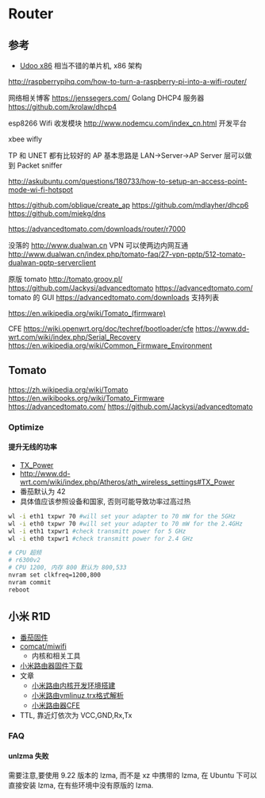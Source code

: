 # Router

## 参考
* [Udoo x86](http://www.udoo.org/udoo-x86/) 相当不错的单片机, x86 架构

http://raspberrypihq.com/how-to-turn-a-raspberry-pi-into-a-wifi-router/

网络相关博客
https://jenssegers.com/
Golang DHCP4 服务器
https://github.com/krolaw/dhcp4

esp8266 Wifi 收发模块 http://www.nodemcu.com/index_cn.html 开发平台

xbee
wifly

TP 和 UNET 都有比较好的 AP
基本思路是 LAN->Server->AP
Server 层可以做到 Packet sniffer

http://askubuntu.com/questions/180733/how-to-setup-an-access-point-mode-wi-fi-hotspot

https://github.com/oblique/create_ap
https://github.com/mdlayher/dhcp6
https://github.com/miekg/dns

https://advancedtomato.com/downloads/router/r7000

没落的 http://www.dualwan.cn
VPN 可以使两边内网互通
http://www.dualwan.cn/index.php/tomato-faq/27-vpn-pptp/512-tomato-dualwan-pptp-serverclient

原版 tomato http://tomato.groov.pl/
https://github.com/Jackysi/advancedtomato
https://advancedtomato.com/ tomato 的 GUI
https://advancedtomato.com/downloads 支持列表

https://en.wikipedia.org/wiki/Tomato_(firmware)


CFE
https://wiki.openwrt.org/doc/techref/bootloader/cfe
https://www.dd-wrt.com/wiki/index.php/Serial_Recovery
https://en.wikipedia.org/wiki/Common_Firmware_Environment

## Tomato
https://zh.wikipedia.org/wiki/Tomato
https://en.wikibooks.org/wiki/Tomato_Firmware
https://advancedtomato.com/
https://github.com/Jackysi/advancedtomato

### Optimize

#### 提升无线的功率
* [TX_Power](http://www.dd-wrt.com/wiki/index.php/Advanced_wireless_settings#TX_Power)
* http://www.dd-wrt.com/wiki/index.php/Atheros/ath_wireless_settings#TX_Power
* 番茄默认为 42
* 具体值应该参照设备和国家, 否则可能导致功率过高过热

```bash
wl -i eth1 txpwr 70 #will set your adapter to 70 mW for the 5GHz
wl -i eth0 txpwr 70 #will set your adapter to 70 mW for the 2.4GHz
wl -i eth1 txpwr1 #check transmitt power for 5 GHz
wl -i eth0 txpwr1 #check transmitt power for 2.4 GHz
```

```bash
# CPU 超频
# r6300v2
# CPU 1200, 内存 800 默认为 800,533
nvram set clkfreq=1200,800
nvram commit
reboot
```

## 小米 R1D

* [番茄固件](https://bitbucket.org/tsynik/tomato-arm/downloads/)
* [comcat/miwifi](https://github.com/comcat/miwifi)
  * 内核和相关工具
* [小米路由器固件下载](http://openwrt.io/docs/miwifi/)
* 文章
  * [小米路由内核开发环境搭建](http://wiki.jackslab.org/小米路由内核开发环境搭建)
  * [小米路由vmlinuz.trx格式解析](http://wiki.jackslab.org/小米路由vmlinuz.trx格式解析)
  * [小米路由器CFE](http://www.iptvfans.cn/wiki/index.php/小米路由器CFE)
* TTL, 靠近灯依次为 VCC,GND,Rx,Tx

### FAQ
#### unlzma 失败
需要注意,要使用 9.22 版本的 lzma, 而不是 xz 中携带的 lzma, 在 Ubuntu 下可以直接安装 lzma, 在有些环境中没有原版的 lzma.
